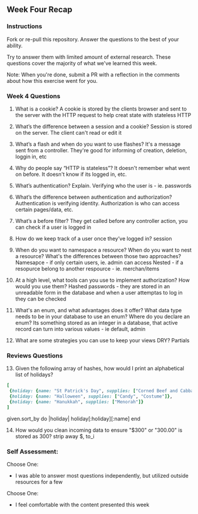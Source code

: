 ## Week Four Recap

### Instructions
Fork or re-pull this repository. Answer the questions to the best of your ability.

Try to answer them with limited amount of external research. These questions cover the majority of what we've learned this week.

Note: When you're done, submit a PR with a reflection in the comments about how this exercise went for you.

### Week 4 Questions

1. What is a cookie?
A cookie is stored by the clients browser and sent to the server with the HTTP request to help creat state with stateless HTTP

2. What’s the difference between a session and a cookie?
Session is stored on the server. The client can't read or edit it

3. What’s a flash and when do you want to use flashes?
It's a message sent from a controller. They're good for informing of creation, deletion, loggin in, etc

4. Why do people say “HTTP is stateless”?
It doesn't remember what went on before. It doesn't know if its logged in, etc.

5. What’s authentication? Explain.
Verifying who the user is - ie. passwords

6. What’s the difference between authentication and authorization?
Authentication is verifying identity. Authorization is who can access certain pages/data, etc.

7. What’s a before filter?
They get called before any controller action, you can check if a user is logged in

8. How do we keep track of a user once they’ve logged in?
session

9. When do you want to namespace a resource? When do you want to nest a resource? What's the differences between those two approaches?
Namesapce - if only certain users, ie. admin can access
Nested - if a resopurce belong to another respource - ie. merchan/items

10. At a high level, what tools can you use to implement authorization? How would you use them?
Hashed passwords - they are stored in an unreadable form in the database and when a user attemptas to log in they can be checked

11. What's an enum, and what advantages does it offer? What data type needs to be in your database to use an enum? Where do you declare an enum?
Its something stored as an integer in a database, that active record can turn into various values - ie default, admin

12. What are some strategies you can use to keep your views DRY?
Partials


### Reviews Questions 
13. Given the following array of hashes, how would I print an alphabetical list of holidays?
```ruby
[
 {holiday: {name: "St Patrick's Day", supplies: ["Corned Beef and Cabbage"]},
 {holiday: {name: "Halloween", supplies: ["Candy", "Costume"]},
 {holiday: {name: "Hanukkah", supplies: ["Menorah"]}
]
```  
given.sort_by do |holiday|
 holiday[:holiday][:name]
end

14. How would you clean incoming data to ensure "$300" or "300.00" is stored as 300? 
strip away $, to_i

### Self Assessment:
Choose One:
* I was able to answer most questions independently, but utilized outside resources for a few

Choose One:
* I feel comfortable with the content presented this week

